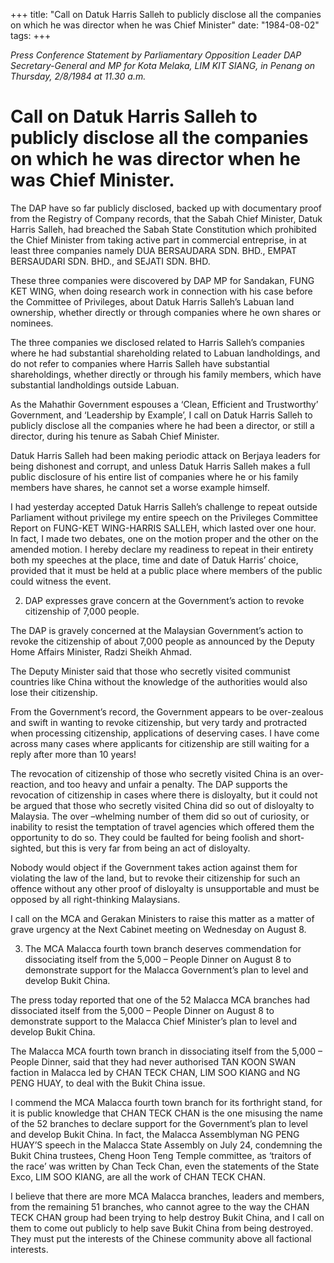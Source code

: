 +++ 
title: "Call on Datuk Harris Salleh to publicly disclose all the companies on which he was director when he was Chief Minister"
date: "1984-08-02"
tags:
+++

_Press Conference Statement by Parliamentary Opposition Leader DAP Secretary-General and MP for Kota Melaka, LIM KIT SIANG, in Penang on Thursday, 2/8/1984 at 11.30 a.m._

# Call on Datuk Harris Salleh to publicly disclose all the companies on which he was director when he was Chief Minister.

The DAP have so far publicly disclosed, backed up with documentary proof from the Registry of Company records, that the Sabah Chief Minister, Datuk Harris Salleh, had breached the Sabah State Constitution which prohibited the Chief Minister from taking active part in commercial entreprise, in at least three companies namely DUA BERSAUDARA SDN. BHD., EMPAT BERSAUDARI SDN. BHD., and SEJATI SDN. BHD.</u>

These three companies were discovered by DAP MP for Sandakan, FUNG KET WING, when doing research work in connection with his case before the Committee of Privileges, about Datuk Harris Salleh’s Labuan land ownership, whether directly or through companies where he own shares or nominees.

The three companies we disclosed related to Harris Salleh’s companies where he had substantial shareholding related to Labuan landholdings, and do not refer to companies where Harris Salleh  have substantial shareholdings, whether directly or through his family members, which have substantial landholdings outside Labuan.

As the Mahathir Government espouses a ‘Clean, Efficient and Trustworthy’ Government, and ‘Leadership by Example’, I call on Datuk Harris Salleh to publicly disclose all the companies where he had been a director, or still a director, during his tenure as Sabah Chief Minister.

Datuk Harris Salleh had been making periodic attack on Berjaya leaders for being dishonest and corrupt, and unless Datuk Harris Salleh makes a full public disclosure of his entire list of companies where he or his family members have shares, he cannot set a worse example himself.

I had yesterday accepted Datuk Harris Salleh’s challenge to repeat outside Parliament without privilege my entire speech on the Privileges Committee Report on FUNG-KET WING-HARRIS SALLEH, which lasted over one hour. In fact, I made two debates, one on the motion proper and the other on the amended motion. I hereby declare my readiness to repeat in their entirety both my speeches at the place, time and date of Datuk Harris’ choice, provided that it must be held at a public place where members of the public could witness the event.

2. DAP expresses grave concern at the Government’s action to revoke citizenship of 7,000 people.

The DAP is gravely concerned at the Malaysian Government’s action to revoke the citizenship of about 7,000 people as announced by the Deputy Home Affairs Minister, Radzi Sheikh Ahmad.

The Deputy Minister said that those who secretly visited communist countries like China without the knowledge of the authorities would also lose their citizenship.

From the Government’s record, the Government appears to be over-zealous and swift in wanting to revoke citizenship, but very tardy and protracted when processing citizenship, applications of deserving cases. I have come across many cases where applicants for citizenship are still waiting for a reply after more than 10 years!

The revocation of citizenship of those who secretly visited China is an over-reaction, and too heavy and unfair a penalty. The DAP supports the revocation of citizenship in cases where there is disloyalty, but it could not be argued that those who secretly visited China did so out of disloyalty to Malaysia. The over –whelming number of them did so out of curiosity, or inability to resist the temptation of travel agencies which offered them the opportunity to do so. They could be faulted for being foolish and short-sighted, but this is very far from being an act of disloyalty.

Nobody would object if the Government takes action against them for violating the law of the land, but to revoke their citizenship for such an offence without any other proof of disloyalty is unsupportable and must be opposed by all right-thinking Malaysians.

I call on the MCA and Gerakan Ministers to raise this matter as a matter of grave urgency at the Next Cabinet meeting on Wednesday on August 8.

3. The MCA Malacca fourth town branch deserves commendation for dissociating itself from the 5,000 – People Dinner on August 8 to demonstrate support for the Malacca Government’s plan to level and develop Bukit China.

The press today reported that one of the 52 Malacca MCA branches had dissociated itself from the 5,000 – People Dinner on August 8 to demonstrate support to the Malacca Chief Minister’s plan to level and develop Bukit China.

The Malacca MCA fourth town branch in dissociating itself from the 5,000 – People Dinner, said that they had never authorised TAN KOON SWAN faction in Malacca led by CHAN TECK CHAN, LIM SOO KIANG and NG PENG HUAY, to deal with the Bukit China issue.

I commend the MCA Malacca fourth town branch for its forthright stand, for it is public knowledge that CHAN TECK CHAN is the one misusing the name of the 52 branches to declare support for the Government’s plan to level and develop Bukit China. In fact, the Malacca Assemblyman NG PENG HUAY’S speech in the Malacca State Assembly on July 24, condemning the Bukit China trustees, Cheng Hoon Teng Temple committee, as ‘traitors of the race’ was written by Chan Teck Chan, even the statements of the State Exco, LIM SOO KIANG, are all the work of CHAN TECK CHAN.

I believe that there are more MCA Malacca branches, leaders and members, from the remaining 51 branches, who cannot agree to the way the CHAN TECK CHAN group had been trying to help destroy Bukit China, and I call on them to come out publicly to help save Bukit China from being destroyed. They must put the interests of the Chinese community above all factional interests.
 
